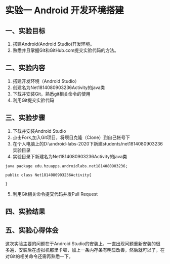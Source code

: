 # 实验一 Android 开发环境搭建
## 一、实验目标
1. 搭建Android(Android Studio)开发环境。
2. 熟悉并且掌握Git和GitHub.com提交实验代码的方法。
## 二、实验内容
1. 搭建开发环境（Android Studio）
2. 创建名为Net1814080903236Activity的java类
3. 下载并安装Git，熟悉git相关命令的使用
4. 利用Git提交实验代码
## 三、实验步骤
1. 下载并安装Android Studio
2. 点击Fork,加入Git项目，将项目克隆（Clone）到自己帐号下
3. 在个人电脑上的D:\android-labs-2020下新建students/net1814080903236实验目录
4. 实验目录下新建名为Net1814080903236Activity的java类  
```    
java package edu.hzuapps.androidlabs.net1814080903236;

public class Net1814080903236Activity{

}
```
5. 利用Git相关命令提交代码并发Pull Request
## 四、实验结果
## 五、实验心得体会  
 这次实验主要的问题在于Android Studio的安装上，一直出现问题重新安装的很多遍，安装后在虚拟机那里卡顿，加上一条内存条有明显改善，然后就可以了，在对Git的相关命令还需再熟悉一下。
